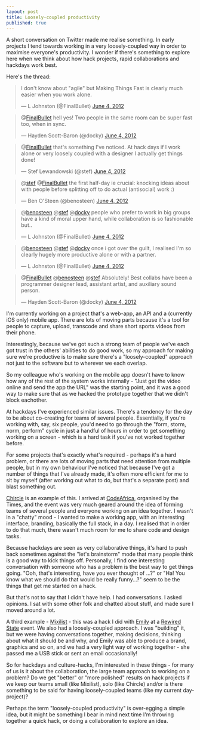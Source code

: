 ```yaml
--- 
layout: post
title: Loosely-coupled productivity
published: true
---
```

A short conversation on Twitter made me realise something. In early projects I tend towards working in a very loosely-coupled way in order to maximise everyone's productivity. I wonder if there's something to explore here when we think about how hack projects, rapid collaborations and hackdays work best.

Here's the thread:

<blockquote class="twitter-tweet"><p>I don't know about "agile" but Making Things Fast is clearly much easier when you work alone.</p>&mdash; L Johnston (@FinalBullet) <a href="https://twitter.com/FinalBullet/status/209582975631896576" data-datetime="2012-06-04T09:50:49+00:00">June 4, 2012</a></blockquote>
<blockquote class="twitter-tweet" data-in-reply-to="209582975631896576"><p>@<a href="https://twitter.com/FinalBullet">FinalBullet</a> hell yes! Two people in the same room can be super fast too, when in sync.</p>&mdash; Hayden Scott-Baron (@docky) <a href="https://twitter.com/docky/status/209587207068065792" data-datetime="2012-06-04T10:07:38+00:00">June 4, 2012</a></blockquote>
<blockquote class="twitter-tweet" data-in-reply-to="209582975631896576"><p>@<a href="https://twitter.com/FinalBullet">FinalBullet</a> that's something I've noticed. At hack days if I work alone or very loosely coupled with a designer I actually get things done!</p>&mdash; Stef Lewandowski (@stef) <a href="https://twitter.com/stef/status/209588883741089792" data-datetime="2012-06-04T10:14:18+00:00">June 4, 2012</a></blockquote>
<blockquote class="twitter-tweet" data-in-reply-to="209588883741089792"><p>@<a href="https://twitter.com/stef">stef</a> @<a href="https://twitter.com/FinalBullet">FinalBullet</a> the first half-day ie crucial: knocking ideas about with people before splitting off to do actual (antisocial) work :)</p>&mdash; Ben O'Steen (@benosteen) <a href="https://twitter.com/benosteen/status/209589793997332480" data-datetime="2012-06-04T10:17:55+00:00">June 4, 2012</a></blockquote>
<blockquote class="twitter-tweet" data-in-reply-to="209589793997332480"><p>@<a href="https://twitter.com/benosteen">benosteen</a> @<a href="https://twitter.com/stef">stef</a> @<a href="https://twitter.com/docky">docky</a> people who prefer to work in big groups have a kind of moral upper hand, while collaboration is so fashionable but..</p>&mdash; L Johnston (@FinalBullet) <a href="https://twitter.com/FinalBullet/status/209591776963600385" data-datetime="2012-06-04T10:25:48+00:00">June 4, 2012</a></blockquote>
<blockquote class="twitter-tweet" data-in-reply-to="209589793997332480"><p>@<a href="https://twitter.com/benosteen">benosteen</a> @<a href="https://twitter.com/stef">stef</a> @<a href="https://twitter.com/docky">docky</a> once i got over the guilt, I realised I'm so clearly hugely more productive alone or with a partner.</p>&mdash; L Johnston (@FinalBullet) <a href="https://twitter.com/FinalBullet/status/209592047978553344" data-datetime="2012-06-04T10:26:52+00:00">June 4, 2012</a></blockquote>
<blockquote class="twitter-tweet" data-in-reply-to="209592047978553344"><p>@<a href="https://twitter.com/FinalBullet">FinalBullet</a> @<a href="https://twitter.com/benosteen">benosteen</a> @<a href="https://twitter.com/stef">stef</a> Absolutely! Best collabs have been a programmer designer lead, assistant artist, and auxiliary sound person.</p>&mdash; Hayden Scott-Baron (@docky) <a href="https://twitter.com/docky/status/209596777664487424" data-datetime="2012-06-04T10:45:40+00:00">June 4, 2012</a></blockquote>

I'm currently working on a project that's a web-app, an API and a (currently iOS only) mobile app. There are lots of moving parts because it's a tool for people to capture, upload, transcode and share short sports videos from their phone. 

Interestingly, because we've got such a strong team of people we've each got trust in the others' abilities to do good work, so my approach for making sure we're productive is to make sure there's a "loosely-coupled" approach not just to the software but to wherever we each overlap. 

So my colleague who's working on the mobile app doesn't have to know how any of the rest of the system works internally - "Just get the video online and send the app the URL" was the starting point, and it was a good way to make sure that as we hacked the prototype together that we didn't block eachother.

At hackdays I've experienced similar issues. There's a tendency for the day to be about co-creating for teams of several people. Essentially, if you're working with, say, six people, you'd need to go through the "form, storm, norm, perform" cycle in just a handful of hours in order to get something working on a screen - which is a hard task if you've not worked together before. 

For some projects that's exactly what's required - perhaps it's a hard problem, or there are lots of moving parts that need attention from multiple people, but in my own behaviour I've noticed that because I've got a number of things that I've already made, it's often more efficient for me to sit by myself (after working out what to do, but that's a separate post) and blast something out. 

[Chircle](http://chircle.com) is an example of this. I arrived at [CodeAfrica](http://www.thetimes.co.uk/tto/public/codeafrica/article3358455.ece), organised by the Times, and the event was very much geared around the idea of forming teams of several people and everyone working on an idea together. I wasn't in a "chatty" mood - I wanted to make a working app, with an interesting interface, branding, basically the full stack, in a day. I realised that in order to do that much, there wasn't much room for me to share code and design tasks.

Because hackdays are seen as very collaborative things, it's hard to push back sometimes against the "let's brainstorm" mode that many people think is a good way to kick things off. Personally, I find one interesting conversation with someone who has a problem is the best way to get things going. "Ooh, that's interesting, have you ever thought of ...?" or "Ha! You know what we should do that would be really funny...?" seem to be the things that get me started on a hack.

But that's not to say that I didn't have help. I had conversations. I asked opinions. I sat with some other folk and chatted about stuff, and made sure I moved around a lot.

A third example - [Mixilist](http://mixilist.com) - this was a hack I did with [Emily](http://twitter.com/Yummity) at a [Rewired State](http://rewiredstate.org.uk) event. We also had a loosely-coupled approach. I was "building" it, but we were having conversations together, making decisions, thinking about what it should be and why, and Emily was able to produce a brand, graphics and so on, and we had a very light way of working together - she passed me a USB stick or sent an email occasionally!

So for hackdays and culture-hacks, I'm interested in these things - for many of us is it about the collaboration, the large team approach to working on a problem? Do we get "better" or "more polished" results on hack projects if we keep our teams small (like Mixilist), solo (like Chircle) and/or is there something to be said for having loosely-coupled teams (like my current day-project)?

Perhaps the term "loosely-coupled productivity" is over-egging a simple idea, but it might be something I bear in mind next time I'm throwing together a quick hack, or doing a collaboration to explore an idea.